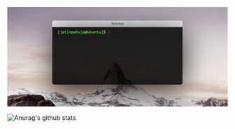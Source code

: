 
![](https://github.com/jatin-pahuja/jatin-pahuja/blob/master/Screen%20(1).gif)  

![Anurag's github stats](https://github-readme-stats.vercel.app/api?username=jatin-pahuja&theme=highcontrast&show_icons=true&hide=["stars"])

